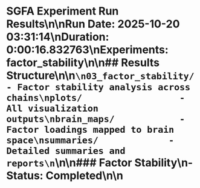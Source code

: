 # SGFA Experiment Run Results\n\n**Run Date:** 2025-10-20 03:31:14\n**Duration:** 0:00:16.832763\n**Experiments:** factor_stability\n\n## Results Structure\n\n```\n03_factor_stability/        - Factor stability analysis across chains\nplots/                  - All visualization outputs\nbrain_maps/            - Factor loadings mapped to brain space\nsummaries/             - Detailed summaries and reports\n```\n\n### Factor Stability\n- Status: Completed\n\n